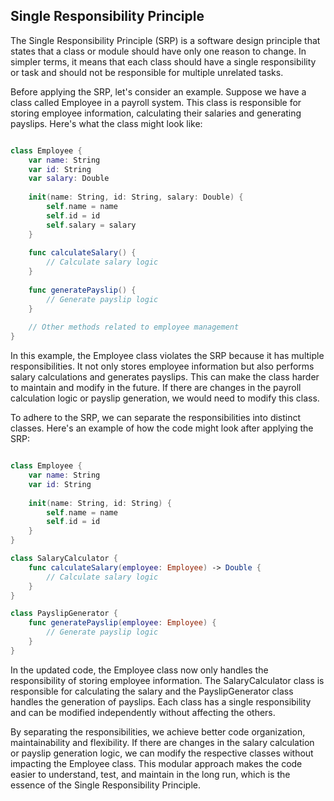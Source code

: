 ## Single Responsibility Principle

The Single Responsibility Principle (SRP) is a software design principle that states that a class or module should have only one reason to change. In simpler terms, it means that each class should have a single responsibility or task and should not be responsible for multiple unrelated tasks.

Before applying the SRP, let's consider an example. Suppose we have a class called Employee in a payroll system. This class is responsible for storing employee information, calculating their salaries and generating payslips. Here's what the class might look like:

```swift 

class Employee {
    var name: String
    var id: String
    var salary: Double
    
    init(name: String, id: String, salary: Double) {
        self.name = name
        self.id = id
        self.salary = salary
    }
    
    func calculateSalary() {
        // Calculate salary logic
    }
    
    func generatePayslip() {
        // Generate payslip logic
    }
    
    // Other methods related to employee management
}

```
In this example, the Employee class violates the SRP because it has multiple responsibilities. It not only stores employee information but also performs salary calculations and generates payslips. This can make the class harder to maintain and modify in the future. If there are changes in the payroll calculation logic or payslip generation, we would need to modify this class.

To adhere to the SRP, we can separate the responsibilities into distinct classes. Here's an example of how the code might look after applying the SRP:

```swift 

class Employee {
    var name: String
    var id: String
    
    init(name: String, id: String) {
        self.name = name
        self.id = id
    }
}

class SalaryCalculator {
    func calculateSalary(employee: Employee) -> Double {
        // Calculate salary logic
    }
}

class PayslipGenerator {
    func generatePayslip(employee: Employee) {
        // Generate payslip logic
    }
}

```

In the updated code, the Employee class now only handles the responsibility of storing employee information. The SalaryCalculator class is responsible for calculating the salary and the PayslipGenerator class handles the generation of payslips. Each class has a single responsibility and can be modified independently without affecting the others.

By separating the responsibilities, we achieve better code organization, maintainability and flexibility. If there are changes in the salary calculation or payslip generation logic, we can modify the respective classes without impacting the Employee class. This modular approach makes the code easier to understand, test, and maintain in the long run, which is the essence of the Single Responsibility Principle.
